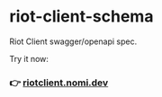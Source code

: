 # riot-client-schema
Riot Client swagger/openapi spec.

Try it now:
### 👉 [riotclient.nomi.dev](https://riotclient.nomi.dev)
